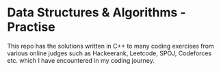 # Data Structures & Algorithms - Practise
This repo has the solutions written in C++ to many coding exercises from various online judges such as Hackeerank, Leetcode, SPOJ, Codeforces etc. which I have encountered in my coding journey.

